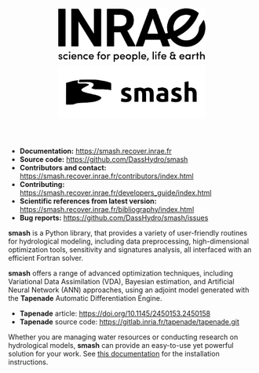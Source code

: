<h1 align="center">
<picture>
  <source media="(prefers-color-scheme: dark)" srcset="doc/source/_static/corporate_logo_dark.svg">
  <img src="doc/source/_static/corporate_logo.svg" width="300", hspace=30>
</picture>
<picture>
  <source media="(prefers-color-scheme: dark)" srcset="doc/source/_static/logo_smash_dark.svg">
  <img src="doc/source/_static/logo_smash.svg" width="300", hspace=30>
</picture>
</h1><br>

- **Documentation:** https://smash.recover.inrae.fr
- **Source code:** https://github.com/DassHydro/smash
- **Contributors and contact:** https://smash.recover.inrae.fr/contributors/index.html
- **Contributing:** https://smash.recover.inrae.fr/developers_guide/index.html
- **Scientific references from latest version:** https://smash.recover.inrae.fr/bibliography/index.html
- **Bug reports:** https://github.com/DassHydro/smash/issues

**smash** is a Python library, that provides a variety of user-friendly routines for hydrological modeling, including data preprocessing, high-dimensional optimization tools, sensitivity and signatures analysis, all interfaced with an efficient Fortran solver.

**smash** offers a range of advanced optimization techniques, including Variational Data Assimilation (VDA), Bayesian estimation, and Artificial Neural Network (ANN) approaches, using an adjoint model generated with the **Tapenade** Automatic Differentiation Engine.

- **Tapenade** article: https://doi.org/10.1145/2450153.2450158
- **Tapenade** source code: https://gitlab.inria.fr/tapenade/tapenade.git

Whether you are managing water resources or conducting research on hydrological models, **smash** can provide an easy-to-use yet powerful solution for your work. See [this documentation](https://smash.recover.inrae.fr/getting_started/index.html) for the installation instructions.
